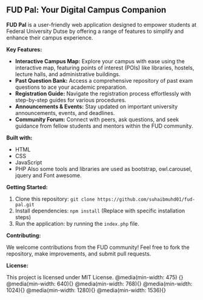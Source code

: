 ## FUD Pal: Your Digital Campus Companion

**FUD Pal** is a user-friendly web application designed to empower students at Federal University Dutse by offering a range of features to simplify and enhance their campus experience.

**Key Features:**

* **Interactive Campus Map:** Explore your campus with ease using the interactive map, featuring points of interest (POIs) like libraries, hostels, lecture halls, and administrative buildings.
* **Past Question Bank:** Access a comprehensive repository of past exam questions to ace your academic preparation.
* **Registration Guide:** Navigate the registration process effortlessly with step-by-step guides for various procedures.
* **Announcements & Events:** Stay updated on important university announcements, events, and deadlines.
* **Community Forum:** Connect with peers, ask questions, and seek guidance from fellow students and mentors within the FUD community.

**Built with:**

* HTML
* CSS
* JavaScript
* PHP
   Also some tools and libraries are used as bootstrap, owl.carousel, jquery and Font awesome.

**Getting Started:**

1. Clone this repository: `git clone https://github.com/suhaibmuhd01/fud-pal.git`
2. Install dependencies: `npm install`  (Replace with specific installation steps)
3. Run the application: by running the `index.php` file.

**Contributing:**

We welcome contributions from the FUD community! Feel free to fork the repository, make improvements, and submit pull requests.

**License:**

This project is licensed under MIT License.
@media(min-width: 475) {}
@media(min-width: 640){}
@media(min-width: 768){}
@media(min-width: 1024){}
@media(min-width: 1280){}
@media(min-width: 1536){}
